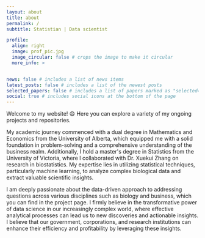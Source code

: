 ```yaml
---
layout: about
title: about
permalink: /
subtitle: Statistian | Data scientist

profile:
  align: right
  image: prof_pic.jpg
  image_circular: false # crops the image to make it circular
  more_info: >


news: false # includes a list of news items
latest_posts: false # includes a list of the newest posts
selected_papers: false # includes a list of papers marked as "selected={true}"
social: true # includes social icons at the bottom of the page
---
```



Welcome to my website! :smile: Here you can explore a variety of my ongoing projects and repositories. 

 My academic journey commenced with a dual degree in Mathematics and Economics from the University of Alberta, which equipped me with a solid foundation in problem-solving and a comprehensive understanding of the business realm. Additionally, I hold a master's degree in Statistics from the University of Victoria, where I collaborated with Dr. Xuekui Zhang on research in biostatistics. My expertise lies in utilizing statistical techniques, particularly machine learning, to analyze complex biological data and extract valuable scientific insights.

I am deeply passionate about the data-driven approach to addressing questions across various disciplines such as biology and business, which you can find in the project page. I firmly believe in the transformative power of data science in our increasingly complex world, where effective analytical processes can lead us to new discoveries and actionable insights. I believe that our government, corporations, and research institutions can enhance their efficiency and profitability by leveraging these insights.
